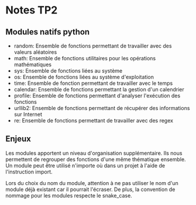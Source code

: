 # Notes TP2

## Modules natifs python

- random:  Ensemble de fonctions permettant de travailler avec des valeurs aléatoires
- math: Ensemble de fonctions utilitaires pour les opérations mathématiques
- sys: Ensemble de fonctions liées au système
- os: Ensemble de fonctions liées au système d'exploitation
- time: Ensemble de fonction permettant de travailler avec le temps
- calendar: Ensemble de fonctions permettant la gestion d'un calendrier
- profile: Ensemble de fonctions permettant d'analyser l'exécution des fonctions
- urllib2: Ensemble de fonctions permettant de récupérer des informations sur Internet
- re: Ensemble de fonctions permettant de travailler avec des regex

## Enjeux

Les modules apportent un niveau d'organisation
supplémentaire. Ils nous permettent de regrouper des
fonctions d'une même thématique ensemble.
Un module peut être utilisé n'importe où dans un
projet à l'aide de l'instruction import.

Lors du choix du nom du module, attention à ne pas
utiliser le nom d'un module déjà existant car il pourrait
l'écraser.
De plus, la convention de nommage pour les modules
respecte le snake_case.
